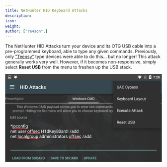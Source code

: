 ```yaml
---
title: NetHunter HID Keyboard Attacks
description:
icon:
weight:
author: ["re4son",]
---
```


The NetHunter HID Attacks turn your device and its OTG USB cable into a pre-programmed keyboard, able to type any given commands. Previously, only ["Teensy"](https://www.pjrc.com/teensy/) type devices were able to do this... but no longer! This attack generally works very well. However, if it becomes non-responsive, simply select **Reset USB** from the menu to freshen up the USB stack.

![](nethunter-hid.png)
